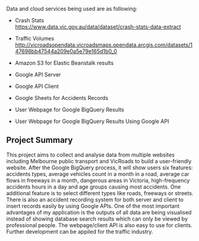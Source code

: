 Data and cloud services being used are as following:

- Crash Stats</br>
https://www.data.vic.gov.au/data/dataset/crash-stats-data-extract

- Traffic Volumes</br>
http://vicroadsopendata.vicroadsmaps.opendata.arcgis.com/datasets/147696bb47544a209e0a5e79e165d1b0_0

- Amazon S3 for Elastic Beanstalk results</br>

- Google API Server</br>

- Google API Client</br>

- Google Sheets for Accidents Records</br>

- User Webpage for Google BigQuery Results </br>

- User Webpage for Google BigQuery Results Using Google API</br>

## Project Summary

This project aims to collect and analyse data from multiple websites including Melbourne public transport and VicRoads to build a user-friendly website. After the Google BigQuery process, it will show users six features: accidents types, average vehicles count in a month in a road, average car flows in freeways in a month, dangerous areas in Victoria, high-frequency accidents hours in a day and age groups causing most accidents. One additional feature is to select different types like roads, freeways or streets. There is also an accident recording system for both server and client to insert records easily by using Google APIs. One of the most important advantages of my application is the outputs of all data are being visualised instead of showing database search results which can only be viewed by professional people. The webpage/client API is also easy to use for clients. Further development can be appiled for the traffic industry.
